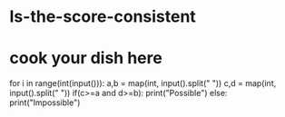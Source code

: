 # Is-the-score-consistent
# cook your dish here
for i in range(int(input())):
    a,b = map(int, input().split(" "))
    c,d = map(int, input().split(" "))
    if(c>=a and d>=b):
        print("Possible")
    else:
        print("Impossible")
